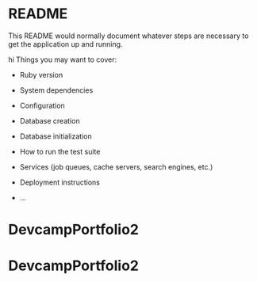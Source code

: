 # README

This README would normally document whatever steps are necessary to get the
application up and running.

hi
Things you may want to cover:

* Ruby version

* System dependencies

* Configuration

* Database creation

* Database initialization

* How to run the test suite

* Services (job queues, cache servers, search engines, etc.)

* Deployment instructions

* ...
# DevcampPortfolio2
# DevcampPortfolio2

